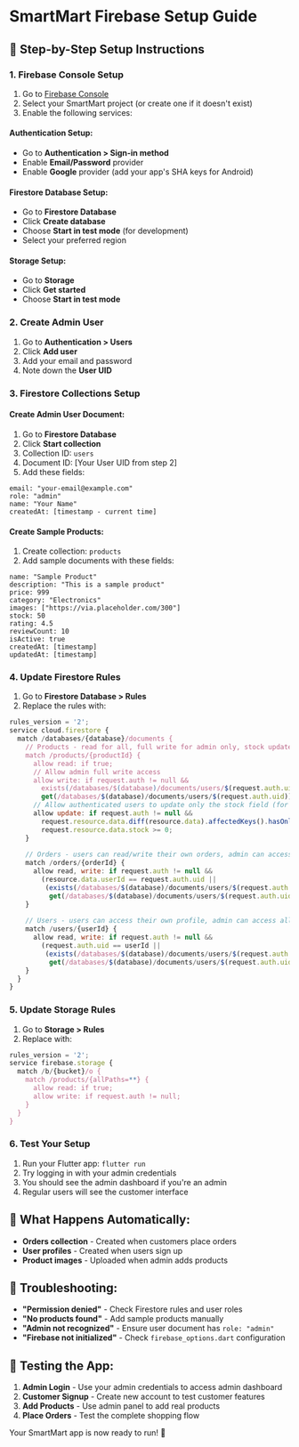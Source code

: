 # SmartMart Firebase Setup Guide

## 🚀 **Step-by-Step Setup Instructions**

### **1. Firebase Console Setup**
1. Go to [Firebase Console](https://console.firebase.google.com/)
2. Select your SmartMart project (or create one if it doesn't exist)
3. Enable the following services:

#### **Authentication Setup:**
- Go to **Authentication > Sign-in method**
- Enable **Email/Password** provider
- Enable **Google** provider (add your app's SHA keys for Android)

#### **Firestore Database Setup:**
- Go to **Firestore Database**
- Click **Create database**
- Choose **Start in test mode** (for development)
- Select your preferred region

#### **Storage Setup:**
- Go to **Storage**
- Click **Get started**
- Choose **Start in test mode**

### **2. Create Admin User**
1. Go to **Authentication > Users**
2. Click **Add user**
3. Add your email and password
4. Note down the **User UID**

### **3. Firestore Collections Setup**

#### **Create Admin User Document:**
1. Go to **Firestore Database**
2. Click **Start collection**
3. Collection ID: `users`
4. Document ID: [Your User UID from step 2]
5. Add these fields:
```
email: "your-email@example.com"
role: "admin"
name: "Your Name"
createdAt: [timestamp - current time]
```

#### **Create Sample Products:**
1. Create collection: `products`
2. Add sample documents with these fields:
```
name: "Sample Product"
description: "This is a sample product"
price: 999
category: "Electronics"
images: ["https://via.placeholder.com/300"]
stock: 50
rating: 4.5
reviewCount: 10
isActive: true
createdAt: [timestamp]
updatedAt: [timestamp]
```

### **4. Update Firestore Rules**
1. Go to **Firestore Database > Rules**
2. Replace the rules with:

```javascript
rules_version = '2';
service cloud.firestore {
  match /databases/{database}/documents {
    // Products - read for all, full write for admin only, stock updates for authenticated users
    match /products/{productId} {
      allow read: if true;
      // Allow admin full write access
      allow write: if request.auth != null && 
        exists(/databases/$(database)/documents/users/$(request.auth.uid)) &&
        get(/databases/$(database)/documents/users/$(request.auth.uid)).data.role == 'admin';
      // Allow authenticated users to update only the stock field (for order processing)
      allow update: if request.auth != null &&
        request.resource.data.diff(resource.data).affectedKeys().hasOnly(['stock']) &&
        request.resource.data.stock >= 0;
    }
    
    // Orders - users can read/write their own orders, admin can access all
    match /orders/{orderId} {
      allow read, write: if request.auth != null && 
        (resource.data.userId == request.auth.uid || 
         (exists(/databases/$(database)/documents/users/$(request.auth.uid)) &&
          get(/databases/$(database)/documents/users/$(request.auth.uid)).data.role == 'admin'));
    }
    
    // Users - users can access their own profile, admin can access all
    match /users/{userId} {
      allow read, write: if request.auth != null && 
        (request.auth.uid == userId || 
         (exists(/databases/$(database)/documents/users/$(request.auth.uid)) &&
          get(/databases/$(database)/documents/users/$(request.auth.uid)).data.role == 'admin'));
    }
  }
}
```

### **5. Update Storage Rules**
1. Go to **Storage > Rules**
2. Replace with:
```javascript
rules_version = '2';
service firebase.storage {
  match /b/{bucket}/o {
    match /products/{allPaths=**} {
      allow read: if true;
      allow write: if request.auth != null;
    }
  }
}
```

### **6. Test Your Setup**
1. Run your Flutter app: `flutter run`
2. Try logging in with your admin credentials
3. You should see the admin dashboard if you're an admin
4. Regular users will see the customer interface

## 🎯 **What Happens Automatically:**
- **Orders collection** - Created when customers place orders
- **User profiles** - Created when users sign up
- **Product images** - Uploaded when admin adds products

## 🔧 **Troubleshooting:**
- **"Permission denied"** - Check Firestore rules and user roles
- **"No products found"** - Add sample products manually
- **"Admin not recognized"** - Ensure user document has `role: "admin"`
- **"Firebase not initialized"** - Check `firebase_options.dart` configuration

## 📱 **Testing the App:**
1. **Admin Login** - Use your admin credentials to access admin dashboard
2. **Customer Signup** - Create new account to test customer features
3. **Add Products** - Use admin panel to add real products
4. **Place Orders** - Test the complete shopping flow

Your SmartMart app is now ready to run! 🚀
